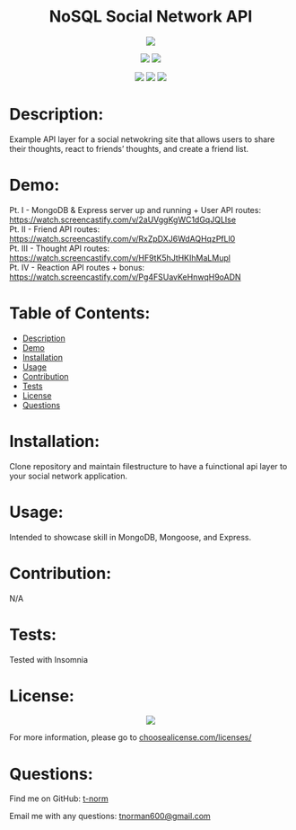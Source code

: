 # <h1 align="center">NoSQL Social Network API</h1>

<p align="center"><img src="https://img.shields.io/badge/License-GNU%20AGPLv3-blue?style=plastic" /></p>
<p align="center">
    <img src="https://img.shields.io/badge/Skillset-Full%20Stack%20Dev-blue?style=plastic" />
    <img src="https://img.shields.io/badge/Skillset-Restful%20API-blue?style=plastic" />
</p>
<p align="center">
    <img src="https://img.shields.io/badge/Made%20With-MongoDB-blue?style=plastic" />
    <img src="https://img.shields.io/badge/Made%20With-Mongoose-blue?style=plastic" />
    <img src="https://img.shields.io/badge/Made%20With-Express.js-blue?style=plastic" />
</p>

# Description:
Example API layer for a social netwokring site that allows users to share their thoughts, react to friends’ thoughts, and create a friend list.

# Demo:
Pt. I - MongoDB & Express server up and running + User API routes: https://watch.screencastify.com/v/2aUVggKgWC1dGqJQLIse <br/>
Pt. II - Friend API routes: https://watch.screencastify.com/v/RxZpDXJ6WdAQHqzPfLl0 <br/>
Pt. III - Thought API routes: https://watch.screencastify.com/v/HF9tK5hJtHKIhMaLMupl <br/>
Pt. IV - Reaction API routes + bonus: https://watch.screencastify.com/v/Pg4FSUavKeHnwqH9oADN

# Table of Contents:
- [Description](#description)
- [Demo](#demo)
- [Installation](#installation)
- [Usage](#usage)
- [Contribution](#contribution)
- [Tests](#tests)
- [License](#license)
- [Questions](#questions)

# Installation:
Clone repository and maintain filestructure to have a fuinctional api layer to your social network application.

# Usage:
Intended to showcase skill in MongoDB, Mongoose, and Express.

# Contribution:
N/A

# Tests:
Tested with Insomnia

# License:
<p align="center"><img src="https://img.shields.io/badge/License-GNU AGPLv3-blue?style=plastic" /></p>

For more information, please go to <a href="https://choosealicense.com/licenses/" target="_blank">choosealicense.com/licenses/</a>

# Questions:
Find me on GitHub: [t-norm](https://github.com/t-norm)

Email me with any questions: tnorman600@gmail.com